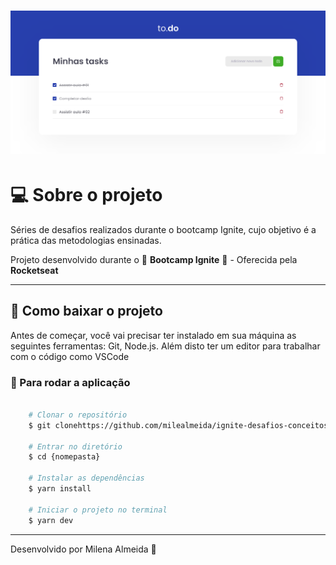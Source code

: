 <h1 align="center">
    <img src="./.github/printTela.png">
</h1>

# 💻 Sobre o projeto
Séries de desafios realizados durante o bootcamp Ignite, cujo objetivo é a prática das metodologias ensinadas.

Projeto desenvolvido durante o 🚀 **Bootcamp Ignite** 🚀 - Oferecida pela **Rocketseat**

---

## 🚨 Como baixar o projeto
Antes de começar, você vai precisar ter instalado em sua máquina as seguintes ferramentas: Git, Node.js. Além disto ter um editor para trabalhar com o código como VSCode

### 🏁 Para rodar a aplicação 

```bash

    # Clonar o repositório
    $ git clonehttps://github.com/milealmeida/ignite-desafios-conceitos-do-react

    # Entrar no diretório
    $ cd {nomepasta}

    # Instalar as dependências
    $ yarn install

    # Iniciar o projeto no terminal
    $ yarn dev

```

---
Desenvolvido por Milena Almeida 💙